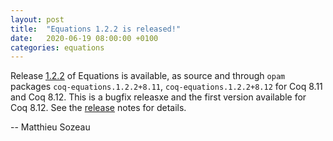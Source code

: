 ```yaml
---
layout: post
title:  "Equations 1.2.2 is released!"
date:   2020-06-19 08:00:00 +0100
categories: equations
---
```


Release [1.2.2][release] of Equations is available, as source and
through `opam` packages `coq-equations.1.2.2+8.11`, `coq-equations.1.2.2+8.12` 
for Coq 8.11 and Coq 8.12. This is a bugfix releasxe and the first version available
for Coq 8.12. See the [release][release] notes for details.

[release]: https://github.com/mattam82/Coq-Equations/releases/tag/v1.2.2-8.11

-- Matthieu Sozeau
